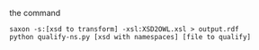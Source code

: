 the command

```
saxon -s:[xsd to transform] -xsl:XSD2OWL.xsl > output.rdf
python qualify-ns.py [xsd with namespaces] [file to qualify]
```

